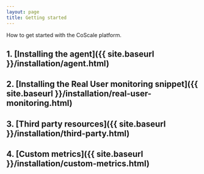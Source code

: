```yaml
---
layout: page
title: Getting started
---
```


How to get started with the CoScale platform.

## 1. [Installing the agent]({{ site.baseurl }}/installation/agent.html)

## 2. [Installing the Real User monitoring snippet]({{ site.baseurl }}/installation/real-user-monitoring.html)

## 3. [Third party resources]({{ site.baseurl }}/installation/third-party.html)

## 4. [Custom metrics]({{ site.baseurl }}/installation/custom-metrics.html)
